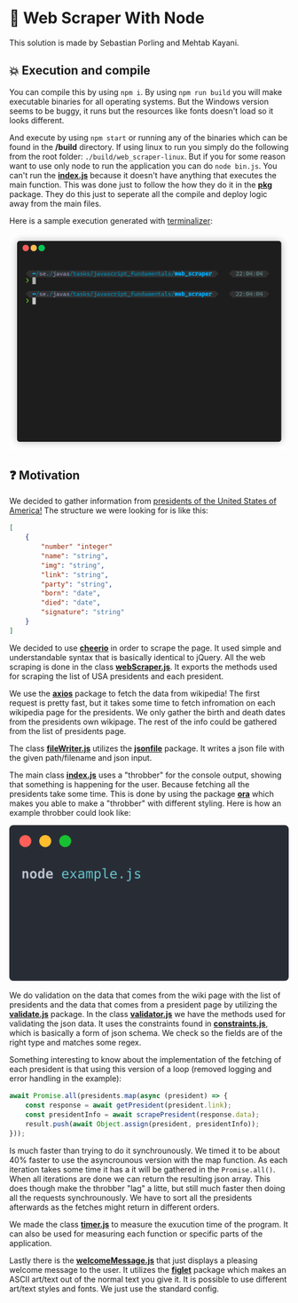 # :tophat: Web Scraper With Node

This solution is made by Sebastian Porling and Mehtab Kayani.

## :boom: Execution and compile

You can compile this by using `npm i`. By using `npm run build` you will make executable binaries for all operating systems. But the Windows version seems to be buggy, it runs but the resources like fonts doesn't load so it looks different.

And execute by using `npm start` or running any of the binaries which can be found in the **/build** directory. If using linux to run you simply do the following from the root folder: `./build/web_scraper-linux`. But if you for some reason want to use only node to run the application you can do `node bin.js`. You can't run the [**index.js**](./index.js) because it doesn't have anything that executes the main function. This was done just to follow the how they do it in the [**pkg**](https://www.npmjs.com/package/pkg) package. They do this just to seperate all the compile and deploy logic away from the main files.

Here is a sample execution generated with [terminalizer](https://terminalizer.com/):

![Sample execution](./sample_execution.gif)

## :question: Motivation

We decided to gather information from [presidents of the United States of America!](https://en.wikipedia.org/wiki/List_of_presidents_of_the_United_States)
The structure we were looking for is like this:

```json
[
    {
        "number" "integer"
        "name": "string",
        "img": "string",
        "link": "string",
        "party": "string",
        "born": "date",
        "died": "date",
        "signature": "string"
    }
]
```

We decided to use [**cheerio**](https://www.npmjs.com/package/cheerio) in order to scrape the page. It used simple and understandable syntax that is basically identical to jQuery. All the web scraping is done in the class [**webScraper.js**](./modules/webScraper.js). It exports the methods used for scraping the list of USA presidents and each president.

We use the [**axios**](https://www.npmjs.com/package/axios) package to fetch the data from wikipedia! The first request is pretty fast, but it takes some time to fetch infromation on each wikipedia page for the presidents. We only gather the birth and death dates from the presidents own wikipage. The rest of the info could be gathered from the list of presidents page.

The class [**fileWriter.js**](./modules/fileWriter.js) utilizes the [**jsonfile**](https://www.npmjs.com/package/jsonfile) package. It writes a json file with the given path/filename and json input.

The main class [**index.js**](./index.js) uses a "throbber" for the console output, showing that something is happening for the user. Because fetching all the presidents take some time. This is done by using the package [**ora**](https://www.npmjs.com/package/ora) which makes you able to make a "throbber" with different styling. Here is how an example throbber could look like:

![Ora throbber](https://raw.githubusercontent.com/sindresorhus/ora/HEAD/screenshot.svg)

We do validation on the data that comes from the wiki page with the list of presidents and the data that comes from a president page by utilizing the [**validate.js**](https://www.npmjs.com/package/validate.js) package. In the class [**validator.js**](./modules/validator.js) we have the methods used for validating the json data. It uses the constraints found in [**constraints.js**](./modules/constraints.js), which is basically a form of json schema. We check so the fields are of the right type and matches some regex.

Something interesting to know about the implementation of the fetching of each president is that using this version of a loop (removed logging and error handling in the example):

```javascript
await Promise.all(presidents.map(async (president) => {
    const response = await getPresident(president.link);
    const presidentInfo = await scrapePresident(response.data);
    result.push(await Object.assign(president, presidentInfo));
}));
```

Is much faster than trying to do it synchrounously. We timed it to be about 40% faster to use the asyncrounous version with the map function. As each iteration takes some time it has a it will be gathered in the `Promise.all()`. When all iterations are done we can return the resulting json array. This does though make the throbber "lag" a litte, but still much faster then doing all the requests synchrounously. We have to sort all the presidents afterwards as the fetches might return in different orders.

We made the class [**timer.js**](./modules/timer.js) to measure the exucution time of the program. It can also be used for measuring each function or specific parts of the application.

Lastly there is the [**welcomeMessage.js**](./modules/welcomeMessage.js) that just displays a pleasing welcome message to the user. It utilizes the [**figlet**](https://www.npmjs.com/package/figlet) package which makes an ASCII art/text out of the normal text you give it. It is possible to use different art/text styles and fonts. We just use the standard config.

